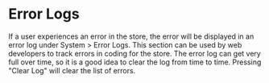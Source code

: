 Error Logs
==========

If a user experiences an error in the store, the error will be displayed in an error log under System > Error Logs. This section can be used by web developers to track errors in coding for the store. The error log can get very full over time, so it is a good idea to clear the log from time to time. Pressing "Clear Log" will clear the list of errors.